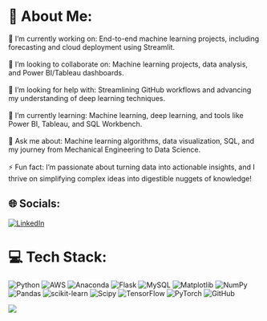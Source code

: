 # 💫 About Me:
🔭 I’m currently working on: End-to-end machine learning projects, including forecasting and cloud deployment using Streamlit.<br><br>👯 I’m looking to collaborate on: Machine learning projects, data analysis, and Power BI/Tableau dashboards.<br><br>🤝 I’m looking for help with: Streamlining GitHub workflows and advancing my understanding of deep learning techniques.<br><br>🌱 I’m currently learning: Machine learning, deep learning, and tools like Power BI, Tableau, and SQL Workbench.<br><br>💬 Ask me about: Machine learning algorithms, data visualization, SQL, and my journey from Mechanical Engineering to Data Science.<br><br>⚡ Fun fact: I’m passionate about turning data into actionable insights, and I thrive on simplifying complex ideas into digestible nuggets of knowledge!


## 🌐 Socials:
[![LinkedIn](https://img.shields.io/badge/LinkedIn-%230077B5.svg?logo=linkedin&logoColor=white)](https://linkedin.com/in/faiz-pathan-ds) 

# 💻 Tech Stack:
![Python](https://img.shields.io/badge/python-3670A0?style=plastic&logo=python&logoColor=ffdd54) ![AWS](https://img.shields.io/badge/AWS-%23FF9900.svg?style=plastic&logo=amazon-aws&logoColor=white) ![Anaconda](https://img.shields.io/badge/Anaconda-%2344A833.svg?style=plastic&logo=anaconda&logoColor=white) ![Flask](https://img.shields.io/badge/flask-%23000.svg?style=plastic&logo=flask&logoColor=white) ![MySQL](https://img.shields.io/badge/mysql-4479A1.svg?style=plastic&logo=mysql&logoColor=white) ![Matplotlib](https://img.shields.io/badge/Matplotlib-%23ffffff.svg?style=plastic&logo=Matplotlib&logoColor=black)  ![NumPy](https://img.shields.io/badge/numpy-%23013243.svg?style=plastic&logo=numpy&logoColor=white) ![Pandas](https://img.shields.io/badge/pandas-%23150458.svg?style=plastic&logo=pandas&logoColor=white) ![scikit-learn](https://img.shields.io/badge/scikit--learn-%23F7931E.svg?style=plastic&logo=scikit-learn&logoColor=white) ![Scipy](https://img.shields.io/badge/SciPy-%230C55A5.svg?style=plastic&logo=scipy&logoColor=%white) ![TensorFlow](https://img.shields.io/badge/TensorFlow-%23FF6F00.svg?style=plastic&logo=TensorFlow&logoColor=white) ![PyTorch](https://img.shields.io/badge/PyTorch-%23EE4C2C.svg?style=plastic&logo=PyTorch&logoColor=white) ![GitHub](https://img.shields.io/badge/github-%23121011.svg?style=plastic&logo=github&logoColor=white)

[![](https://visitcount.itsvg.in/api?id=regexpfaiz&icon=0&color=0)](https://visitcount.itsvg.in)

<!-- Proudly created with GPRM ( https://gprm.itsvg.in ) -->
